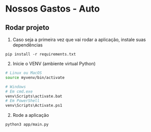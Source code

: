 # Nossos Gastos - Auto

## Rodar projeto

1. Caso seja a primeira vez que vai rodar a aplicação, instale suas dependências

`pip install -r requirements.txt`

2. Inicie o VENV (ambiente virtual Python)

```sh
# Linux ou MacOS
source myvenv/bin/activate

# Windows
# Em cmd.exe
venv\Scripts\activate.bat
# Em PowerShell
venv\Scripts\Activate.ps1
```

2. Rode a aplicação

`python3 app/main.py`